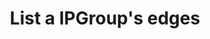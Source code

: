 ---
title: List a IPGroup's edges
excerpt: Retrieve an IPGroup edges
api:
  file: swagger.yaml
  operationId: post_api-v2-ip-group-edges
hidden: false
---